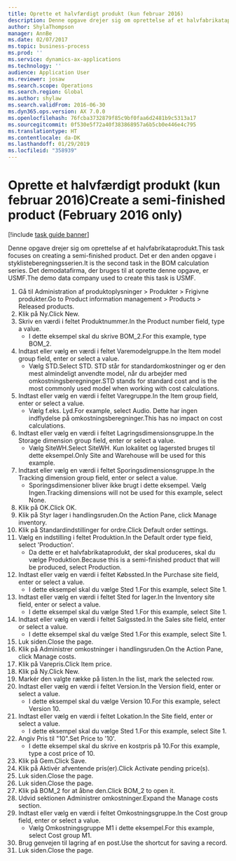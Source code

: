 ```yaml
---
title: Oprette et halvfærdigt produkt (kun februar 2016)
description: Denne opgave drejer sig om oprettelse af et halvfabrikataprodukt.
author: ShylaThompson
manager: AnnBe
ms.date: 02/07/2017
ms.topic: business-process
ms.prod: ''
ms.service: dynamics-ax-applications
ms.technology: ''
audience: Application User
ms.reviewer: josaw
ms.search.scope: Operations
ms.search.region: Global
ms.author: shylaw
ms.search.validFrom: 2016-06-30
ms.dyn365.ops.version: AX 7.0.0
ms.openlocfilehash: 76fcba3732879f85c9bf0faa6d2481b9c5313a17
ms.sourcegitcommit: 0f530e5f72a40f383868957a6b5cb0e446e4c795
ms.translationtype: HT
ms.contentlocale: da-DK
ms.lasthandoff: 01/29/2019
ms.locfileid: "358939"
---
```

# <a name="create-a-semi-finished-product-february-2016-only"></a><span data-ttu-id="79f8e-103">Oprette et halvfærdigt produkt (kun februar 2016)</span><span class="sxs-lookup"><span data-stu-id="79f8e-103">Create a semi-finished product (February 2016 only)</span></span>

[!include [task guide banner](../../includes/task-guide-banner.md)]

<span data-ttu-id="79f8e-104">Denne opgave drejer sig om oprettelse af et halvfabrikataprodukt.</span><span class="sxs-lookup"><span data-stu-id="79f8e-104">This task focuses on creating a semi-finished product.</span></span> <span data-ttu-id="79f8e-105">Det er den anden opgave i styklisteberegningsserien.</span><span class="sxs-lookup"><span data-stu-id="79f8e-105">It is the second task in the BOM calculation series.</span></span> <span data-ttu-id="79f8e-106">Det demodatafirma, der bruges til at oprette denne opgave, er USMF.</span><span class="sxs-lookup"><span data-stu-id="79f8e-106">The demo data company used to create this task is USMF.</span></span>

1. <span data-ttu-id="79f8e-107">Gå til Administration af produktoplysninger > Produkter > Frigivne produkter.</span><span class="sxs-lookup"><span data-stu-id="79f8e-107">Go to Product information management > Products > Released products.</span></span>
2. <span data-ttu-id="79f8e-108">Klik på Ny.</span><span class="sxs-lookup"><span data-stu-id="79f8e-108">Click New.</span></span>
3. <span data-ttu-id="79f8e-109">Skriv en værdi i feltet Produktnummer.</span><span class="sxs-lookup"><span data-stu-id="79f8e-109">In the Product number field, type a value.</span></span>
    * <span data-ttu-id="79f8e-110">I dette eksempel skal du skrive BOM_2.</span><span class="sxs-lookup"><span data-stu-id="79f8e-110">For this example, type BOM_2.</span></span>  
4. <span data-ttu-id="79f8e-111">Indtast eller vælg en værdi i feltet Varemodelgruppe.</span><span class="sxs-lookup"><span data-stu-id="79f8e-111">In the Item model group field, enter or select a value.</span></span>
    * <span data-ttu-id="79f8e-112">Vælg STD.</span><span class="sxs-lookup"><span data-stu-id="79f8e-112">Select STD.</span></span> <span data-ttu-id="79f8e-113">STD står for standardomkostninger og er den mest almindeligt anvendte model, når du arbejder med omkostningsberegninger.</span><span class="sxs-lookup"><span data-stu-id="79f8e-113">STD stands for standard cost and is the most commonly used model when working with cost calculations.</span></span>  
5. <span data-ttu-id="79f8e-114">Indtast eller vælg en værdi i feltet Varegruppe.</span><span class="sxs-lookup"><span data-stu-id="79f8e-114">In the Item group field, enter or select a value.</span></span>
    * <span data-ttu-id="79f8e-115">Vælg f.eks. Lyd.</span><span class="sxs-lookup"><span data-stu-id="79f8e-115">For example, select Audio.</span></span> <span data-ttu-id="79f8e-116">Dette har ingen indflydelse på omkostningsberegninger.</span><span class="sxs-lookup"><span data-stu-id="79f8e-116">This has no impact on cost calculations.</span></span>  
6. <span data-ttu-id="79f8e-117">Indtast eller vælg en værdi i feltet Lagringsdimensionsgruppe.</span><span class="sxs-lookup"><span data-stu-id="79f8e-117">In the Storage dimension group field, enter or select a value.</span></span>
    * <span data-ttu-id="79f8e-118">Vælg SiteWH.</span><span class="sxs-lookup"><span data-stu-id="79f8e-118">Select SiteWH.</span></span> <span data-ttu-id="79f8e-119">Kun lokalitet og lagersted bruges til dette eksempel.</span><span class="sxs-lookup"><span data-stu-id="79f8e-119">Only Site and Warehouse will be used for this example.</span></span>  
7. <span data-ttu-id="79f8e-120">Indtast eller vælg en værdi i feltet Sporingsdimensionsgruppe.</span><span class="sxs-lookup"><span data-stu-id="79f8e-120">In the Tracking dimension group field, enter or select a value.</span></span>
    * <span data-ttu-id="79f8e-121">Sporingsdimensioner bliver ikke brugt i dette eksempel. Vælg Ingen.</span><span class="sxs-lookup"><span data-stu-id="79f8e-121">Tracking dimensions will not be used for this example, select None.</span></span>  
8. <span data-ttu-id="79f8e-122">Klik på OK.</span><span class="sxs-lookup"><span data-stu-id="79f8e-122">Click OK.</span></span>
9. <span data-ttu-id="79f8e-123">Klik på Styr lager i handlingsruden.</span><span class="sxs-lookup"><span data-stu-id="79f8e-123">On the Action Pane, click Manage inventory.</span></span>
10. <span data-ttu-id="79f8e-124">Klik på Standardindstillinger for ordre.</span><span class="sxs-lookup"><span data-stu-id="79f8e-124">Click Default order settings.</span></span>
11. <span data-ttu-id="79f8e-125">Vælg en indstilling i feltet Produktion.</span><span class="sxs-lookup"><span data-stu-id="79f8e-125">In the Default order type field, select 'Production'.</span></span>
    * <span data-ttu-id="79f8e-126">Da dette er et halvfabrikataprodukt, der skal produceres, skal du vælge Produktion.</span><span class="sxs-lookup"><span data-stu-id="79f8e-126">Because this is a semi-finished product that will be produced, select Production.</span></span>  
12. <span data-ttu-id="79f8e-127">Indtast eller vælg en værdi i feltet Købssted.</span><span class="sxs-lookup"><span data-stu-id="79f8e-127">In the Purchase site field, enter or select a value.</span></span>
    * <span data-ttu-id="79f8e-128">I dette eksempel skal du vælge Sted 1.</span><span class="sxs-lookup"><span data-stu-id="79f8e-128">For this example, select Site 1.</span></span>  
13. <span data-ttu-id="79f8e-129">Indtast eller vælg en værdi i feltet Sted for lager.</span><span class="sxs-lookup"><span data-stu-id="79f8e-129">In the Inventory site field, enter or select a value.</span></span>
    * <span data-ttu-id="79f8e-130">I dette eksempel skal du vælge Sted 1.</span><span class="sxs-lookup"><span data-stu-id="79f8e-130">For this example, select Site 1.</span></span>  
14. <span data-ttu-id="79f8e-131">Indtast eller vælg en værdi i feltet Salgssted.</span><span class="sxs-lookup"><span data-stu-id="79f8e-131">In the Sales site field, enter or select a value.</span></span>
    * <span data-ttu-id="79f8e-132">I dette eksempel skal du vælge Sted 1.</span><span class="sxs-lookup"><span data-stu-id="79f8e-132">For this example, select Site 1.</span></span>  
15. <span data-ttu-id="79f8e-133">Luk siden.</span><span class="sxs-lookup"><span data-stu-id="79f8e-133">Close the page.</span></span>
16. <span data-ttu-id="79f8e-134">Klik på Administrer omkostninger i handlingsruden.</span><span class="sxs-lookup"><span data-stu-id="79f8e-134">On the Action Pane, click Manage costs.</span></span>
17. <span data-ttu-id="79f8e-135">Klik på Varepris.</span><span class="sxs-lookup"><span data-stu-id="79f8e-135">Click Item price.</span></span>
18. <span data-ttu-id="79f8e-136">Klik på Ny.</span><span class="sxs-lookup"><span data-stu-id="79f8e-136">Click New.</span></span>
19. <span data-ttu-id="79f8e-137">Markér den valgte række på listen.</span><span class="sxs-lookup"><span data-stu-id="79f8e-137">In the list, mark the selected row.</span></span>
20. <span data-ttu-id="79f8e-138">Indtast eller vælg en værdi i feltet Version.</span><span class="sxs-lookup"><span data-stu-id="79f8e-138">In the Version field, enter or select a value.</span></span>
    * <span data-ttu-id="79f8e-139">I dette eksempel skal du vælge Version 10.</span><span class="sxs-lookup"><span data-stu-id="79f8e-139">For this example, select Version 10.</span></span>  
21. <span data-ttu-id="79f8e-140">Indtast eller vælg en værdi i feltet Lokation.</span><span class="sxs-lookup"><span data-stu-id="79f8e-140">In the Site field, enter or select a value.</span></span>
    * <span data-ttu-id="79f8e-141">I dette eksempel skal du vælge Sted 1.</span><span class="sxs-lookup"><span data-stu-id="79f8e-141">For this example, select Site 1.</span></span>  
22. <span data-ttu-id="79f8e-142">Angiv Pris til "10".</span><span class="sxs-lookup"><span data-stu-id="79f8e-142">Set Price to '10'.</span></span>
    * <span data-ttu-id="79f8e-143">I dette eksempel skal du skrive en kostpris på 10.</span><span class="sxs-lookup"><span data-stu-id="79f8e-143">For this example, type a cost price of 10.</span></span>  
23. <span data-ttu-id="79f8e-144">Klik på Gem.</span><span class="sxs-lookup"><span data-stu-id="79f8e-144">Click Save.</span></span>
24. <span data-ttu-id="79f8e-145">Klik på Aktivér afventende pris(er).</span><span class="sxs-lookup"><span data-stu-id="79f8e-145">Click Activate pending price(s).</span></span>
25. <span data-ttu-id="79f8e-146">Luk siden.</span><span class="sxs-lookup"><span data-stu-id="79f8e-146">Close the page.</span></span>
26. <span data-ttu-id="79f8e-147">Luk siden.</span><span class="sxs-lookup"><span data-stu-id="79f8e-147">Close the page.</span></span>
27. <span data-ttu-id="79f8e-148">Klik på BOM_2 for at åbne den.</span><span class="sxs-lookup"><span data-stu-id="79f8e-148">Click BOM_2 to open it.</span></span>
28. <span data-ttu-id="79f8e-149">Udvid sektionen Administrer omkostninger.</span><span class="sxs-lookup"><span data-stu-id="79f8e-149">Expand the Manage costs section.</span></span>
29. <span data-ttu-id="79f8e-150">Indtast eller vælg en værdi i feltet Omkostningsgruppe.</span><span class="sxs-lookup"><span data-stu-id="79f8e-150">In the Cost group field, enter or select a value.</span></span>
    * <span data-ttu-id="79f8e-151">Vælg Omkostningsgruppe M1 i dette eksempel.</span><span class="sxs-lookup"><span data-stu-id="79f8e-151">For this example, select Cost group M1.</span></span>  
30. <span data-ttu-id="79f8e-152">Brug genvejen til lagring af en post.</span><span class="sxs-lookup"><span data-stu-id="79f8e-152">Use the shortcut for saving a record.</span></span>
31. <span data-ttu-id="79f8e-153">Luk siden.</span><span class="sxs-lookup"><span data-stu-id="79f8e-153">Close the page.</span></span>

